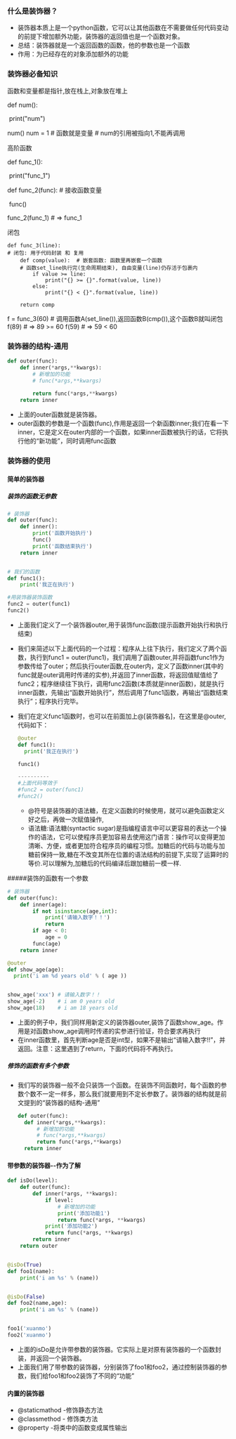 ### 什么是装饰器？

- 装饰器本质上是一个python函数，它可以让其他函数在不需要做任何代码变动的前提下增加额外功能，装饰器的返回值也是一个函数对象。
- 总结：装饰器就是一个返回函数的函数，他的参数也是一个函数
- 作用：为已经存在的对象添加额外的功能

### 装饰器必备知识

函数和变量都是指针,放在栈上,对象放在堆上

def num():

​	print("num")


num()
num = 1  # 函数就是变量   # num的引用被指向1,不能再调用

高阶函数

def   func_1():

​	print("func_1")



def   func_2(func):  # 接收函数变量

​	func()


func_2(func_1)  # => func_1

闭包


    def func_3(line):
    # 闭包: 用于代码封装 和 复用
    	def comp(value):  # 嵌套函数: 函数里再嵌套一个函数
        # 函数set_line执行完(生命周期结束), 自由变量(line)仍存活于包裹内
        	if value >= line:
            	print("{} >= {}".format(value, line))
        	else:
            	print("{} < {}".format(value, line))
    
    	return comp

f = func_3(60)  # 调用函数A(set_line()),返回函数B(cmp()),这个函数B就叫闭包
f(89)  # => 89 >= 60
f(59)  # => 59 < 60

### 装饰器的结构-通用

```python
def outer(func):
	def inner(*args,**kwargs):
    	# 新增加的功能
    	# func(*args,**kwargs)
       
    	return func(*args,**kwargs)
	return inner
```

- 上面的outer函数就是装饰器。
- outer函数的参数是一个函数(func),作用是返回一个新函数inner;我们在看一下inner，它是定义在outer内部的一个函数，如果inner函数被执行的话，它将执行他的“新功能”，同时调用func函数

### 装饰器的使用

#### 简单的装饰器

##### 装饰的函数无参数

```python
# 装饰器
def outer(func):
	def inner():
    	print('函数开始执行')
    	func()
    	print('函数结束执行')
	return inner


# 我们的函数
def func1():
	print('我正在执行')

#用装饰器装饰函数
func2 = outer(func1)
func2()
```

- 上面我们定义了一个装饰器outer,用于装饰func函数(提示函数开始执行和执行结束)

- 我们来简述以下上面代码的一个过程：程序从上往下执行，我们定义了两个函数，执行到func1 = outer(func1)，我们调用了函数outer,并将函数func1作为参数传给了outer；然后执行outer函数,在outer内，定义了函数inner(其中的func就是outer调用时传递的实参),并返回了inner函数，将返回值赋值给了func2；程序继续往下执行，调用func2函数(本质就是inner函数)，就是执行inner函数，先输出“函数开始执行”，然后调用了func1函数，再输出“函数结束执行”；程序执行完毕。

- 我们在定义func1函数时，也可以在前面加上@[装饰器名]，在这里是@outer,代码如下：

  ```python
  @outer
  def func1():
  	print('我正在执行')

  func1()

  ----------
  #上面代码等效于
  #func2 = outer(func1)
  #func2()
  ```

  - @符号是装饰器的语法糖，在定义函数的时候使用，就可以避免函数定义好之后，再做一次赋值操作,
  - 语法糖:语法糖(syntactic sugar)是指编程语言中可以更容易的表达一个操作的语法，它可以使程序员更加容易去使用这门语言：操作可以变得更加清晰、方便，或者更加符合程序员的编程习惯。加糖后的代码与功能与加糖前保持一致,糖在不改变其所在位置的语法结构的前提下,实现了运算时的等价.可以理解为,加糖后的代码编译后跟加糖前一模一样.

#####装饰的函数有一个参数

```python
# 装饰器
def outer(func):
	def inner(age):
  		if not isinstance(age,int):
        	print('请输入数字！！')
        	return
        if age < 0:
            age = 0
        func(age)
    return inner

@outer
def show_age(age):
  print('i am %d years old' % ( age ))


show_age('xxx') # 请输入数字！！
show_age(-2)    # i am 0 years old
show_age(18)    # i am 18 years old
```

- 上面的例子中，我们同样用新定义的装饰器outer,装饰了函数show_age。作用是对函数show_age调用时传递的实参进行验证，符合要求再执行
- 在inner函数里，首先判断age是否是int型，如果不是输出“请输入数字!!”，并返回。注意：这里遇到了return，下面的代码将不再执行。

##### 修饰的函数有多个参数

- 我们写的装饰器一般不会只装饰一个函数。在装饰不同函数时，每个函数的参数个数不一定一样多，那么我们就要用到不定长参数了。装饰器的结构就是前文提到的“装饰器的结构-通用”

  ```python
  def outer(func):
  	def inner(*args,**kwargs):
      	# 新增加的功能
      	# func(*args,**kwargs)
      	return func(*args,**kwargs)
  	return inner
  ```

#### 带参数的装饰器--作为了解

```python
def isDo(level):
    def outer(func):
        def inner(*args, **kwargs):
            if level:
                # 新增加的功能
                print('添加功能1')
                return func(*args, **kwargs)
            print('添加功能2')
            return func(*args, **kwargs)
        return inner
    return outer


@isDo(True)
def foo1(name):
    print('i am %s' % (name))


@isDo(False)
def foo2(name,age):
    print('i am %s' % (name))


foo1('xuanmo')
foo2('xuanmo')
```

- 上面的isDo是允许带参数的装饰器。它实际上是对原有装饰器的一个函数封装，并返回一个装饰器。
- 上面我们用了带参数的装饰器，分别装饰了foo1和foo2，通过控制装饰器的参数，我们给foo1和foo2装饰了不同的“功能”

#### 内置的装饰器

- @staticmathod -修饰静态方法
- @classmethod - 修饰类方法
- @property -将类中的函数变成属性输出

